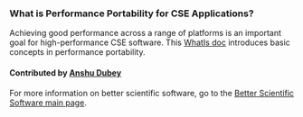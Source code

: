 ### What is Performance Portability for CSE Applications?

Achieving good performance across a range of platforms is an important goal for high-performance CSE software.  This [WhatIs doc](https://ideas-productivity.org/wordpress/wp-content/uploads/2016/04/IDEAS-PerformanceWhatIsPerformancePortability-V0.2.pdf "What is Performance Portability?") introduces basic concepts in performance portability.

#### Contributed by [Anshu Dubey](https://github.com/adubey64)

For more information on better scientific software, go to the [Better Scientific Software main page](http://betterscientificsoftware.info).

<!---
Publish: yes
Categories: performance
Topics: performance, portability
Tags: document, whatis, terminology
Level: 0
Prerequisites: none
Aggregate: none
--->
